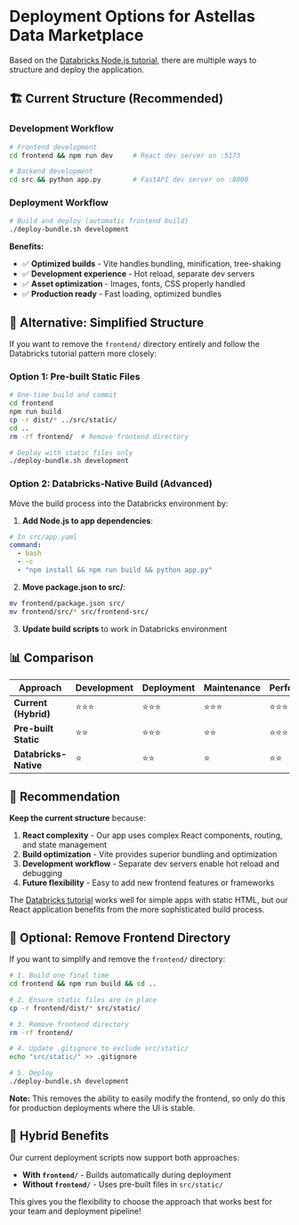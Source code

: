 # Deployment Options for Astellas Data Marketplace

Based on the [Databricks Node.js tutorial](https://learn.microsoft.com/en-us/azure/databricks/dev-tools/databricks-apps/tutorial-node), there are multiple ways to structure and deploy the application.

## 🏗️ **Current Structure (Recommended)**

### **Development Workflow**
```bash
# Frontend development
cd frontend && npm run dev     # React dev server on :5173

# Backend development  
cd src && python app.py        # FastAPI dev server on :8000
```

### **Deployment Workflow**
```bash
# Build and deploy (automatic frontend build)
./deploy-bundle.sh development
```

**Benefits:**
- ✅ **Optimized builds** - Vite handles bundling, minification, tree-shaking
- ✅ **Development experience** - Hot reload, separate dev servers
- ✅ **Asset optimization** - Images, fonts, CSS properly handled
- ✅ **Production ready** - Fast loading, optimized bundles

## 🎯 **Alternative: Simplified Structure**

If you want to remove the `frontend/` directory entirely and follow the Databricks tutorial pattern more closely:

### **Option 1: Pre-built Static Files**
```bash
# One-time build and commit
cd frontend
npm run build
cp -r dist/* ../src/static/
cd ..
rm -rf frontend/  # Remove frontend directory

# Deploy with static files only
./deploy-bundle.sh development
```

### **Option 2: Databricks-Native Build** (Advanced)
Move the build process into the Databricks environment by:

1. **Add Node.js to app dependencies**:
```yaml
# In src/app.yaml
command: 
  - bash
  - -c
  - "npm install && npm run build && python app.py"
```

2. **Move package.json to src/**:
```bash
mv frontend/package.json src/
mv frontend/src/* src/frontend-src/
```

3. **Update build scripts** to work in Databricks environment

## 📊 **Comparison**

| Approach | Development | Deployment | Maintenance | Performance |
|----------|-------------|------------|-------------|-------------|
| **Current (Hybrid)** | ⭐⭐⭐ | ⭐⭐⭐ | ⭐⭐⭐ | ⭐⭐⭐ |
| **Pre-built Static** | ⭐⭐ | ⭐⭐⭐ | ⭐⭐ | ⭐⭐⭐ |
| **Databricks-Native** | ⭐ | ⭐⭐ | ⭐ | ⭐⭐ |

## 🎯 **Recommendation**

**Keep the current structure** because:

1. **React complexity** - Our app uses complex React components, routing, and state management
2. **Build optimization** - Vite provides superior bundling and optimization
3. **Development workflow** - Separate dev servers enable hot reload and debugging
4. **Future flexibility** - Easy to add new frontend features or frameworks

The [Databricks tutorial](https://learn.microsoft.com/en-us/azure/databricks/dev-tools/databricks-apps/tutorial-node) works well for simple apps with static HTML, but our React application benefits from the more sophisticated build process.

## 🔧 **Optional: Remove Frontend Directory**

If you want to simplify and remove the `frontend/` directory:

```bash
# 1. Build one final time
cd frontend && npm run build && cd ..

# 2. Ensure static files are in place
cp -r frontend/dist/* src/static/

# 3. Remove frontend directory
rm -rf frontend/

# 4. Update .gitignore to exclude src/static/
echo "src/static/" >> .gitignore

# 5. Deploy
./deploy-bundle.sh development
```

**Note:** This removes the ability to easily modify the frontend, so only do this for production deployments where the UI is stable.

## 🚀 **Hybrid Benefits**

Our current deployment scripts now support both approaches:
- **With `frontend/`** - Builds automatically during deployment
- **Without `frontend/`** - Uses pre-built files in `src/static/`

This gives you the flexibility to choose the approach that works best for your team and deployment pipeline!
